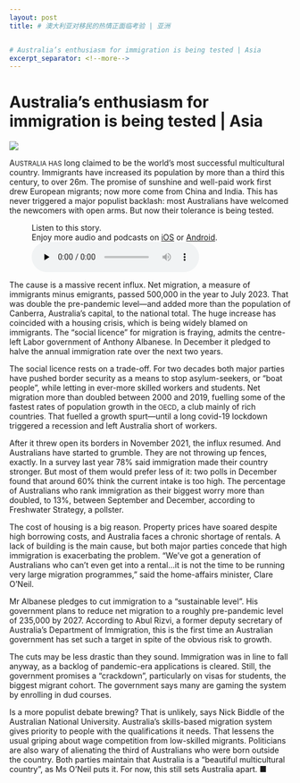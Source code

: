 ```yaml
---
layout: post
title: # 澳大利亚对移民的热情正面临考验 | 亚洲


# Australia’s enthusiasm for immigration is being tested | Asia
excerpt_separator: <!--more-->
---
```



<!--more-->

# Australia’s enthusiasm for immigration is being tested | Asia

<img src="https://images.weserv.nl/?url=www.economist.com/img/b/1280/720/90/media-assets/image/20240210_ASP503.jpg" /><div></div><p><span>A</span><small>USTRALIA HAS</small> long claimed to be the world’s most successful multicultural country. Immigrants have increased its population by more than a third this century, to over 26m. The promise of sunshine and well-paid work first drew European migrants; now more come from China and India. This has never triggered a major populist backlash: most Australians have welcomed the newcomers with open arms. But now their tolerance is being tested.</p><div><figure><div><figcaption>Listen to this story.</figcaption> <span>Enjoy more audio and podcasts on<!-- --> <a href="https://www.economist.comhttps://economist-app.onelink.me/d2eC/bed1b25" id="audio-ios-cta" rel="noreferrer" target="_blank">iOS</a> <!-- -->or<!-- --> <a href="https://www.economist.comhttps://economist-app.onelink.me/d2eC/7f3c199" id="audio-android-cta" rel="noreferrer" target="_blank">Android</a>.</span></div><audio controls="" id="audio-player" preload="none" src="https://www.economist.com/media-assets/audio/029%20Asia%20-%20Australia%20and%20immigration-e8e87a48e69bca987aaf7c24e2fb5e4f.mp3" title="Australia’s enthusiasm for immigration is being tested"><p>Your browser does not support the &lt;audio&gt; element.</p></audio><div><div></div></div></figure></div><p>The cause is a massive recent influx. Net migration, a measure of immigrants minus emigrants, passed 500,000 in the year to July 2023. That was double the pre-pandemic level—and added more than the population of Canberra, Australia’s capital, to the national total. The huge increase has coincided with a housing crisis, which is being widely blamed on immigrants. The “social licence” for migration is fraying, admits the centre-left Labor government of Anthony Albanese. In December it pledged to halve the annual immigration rate over the next two years.</p><p>The social licence rests on a trade-off. For two decades both major parties have pushed border security as a means to stop asylum-seekers, or “boat people”, while letting in ever-more skilled workers and students. Net migration more than doubled between 2000 and 2019, fuelling some of the fastest rates of population growth in the<small> OECD</small>, a club mainly of rich countries<small>.</small> That fuelled a growth spurt—until a long covid-19 lockdown triggered a recession and left Australia short of workers.</p><div><div><div id="econ-1"></div></div></div><p>After it threw open its borders in November 2021, the influx resumed. And Australians have started to grumble. They are not throwing up fences, exactly. In a survey last year 78% said immigration made their country stronger. But most of them would prefer less of it: two polls in December found that around 60% think the current intake is too high. The percentage of Australians who rank immigration as their biggest worry more than doubled, to 13%, between September and December, according to Freshwater Strategy, a pollster.</p><p>The cost of housing is a big reason. Property prices have soared despite high borrowing costs, and Australia faces a chronic shortage of rentals. A lack of building is the main cause, but both major parties concede that high immigration is exacerbating the problem. “We’ve got a generation of Australians who can’t even get into a rental…it is not the time to be running very large migration programmes,” said the home-affairs minister, Clare O’Neil.</p><p>Mr Albanese pledges to cut immigration to a “sustainable level”. His government plans to reduce net migration to a roughly pre-pandemic level of 235,000 by 2027. According to Abul Rizvi, a former deputy secretary of Australia’s Department of Immigration, this is the first time an Australian government has set such a target in spite of the obvious risk to growth. </p><p>The cuts may be less drastic than they sound. Immigration was in line to fall anyway, as a backlog of pandemic-era applications is cleared. Still, the government promises a “crackdown”, particularly on visas for students, the biggest migrant cohort. The government says many are gaming the system by enrolling in dud courses.</p><p>Is a more populist debate brewing? That is unlikely, says Nick Biddle of the Australian National University. Australia’s skills-based migration system gives priority to people with the qualifications it needs. That lessens the usual griping about wage competition from low-skilled migrants. Politicians are also wary of alienating the third of Australians who were born outside the country. Both parties maintain that Australia is a “beautiful multicultural country”, as Ms O’Neil puts it. For now, this still sets Australia apart. <span>■</span></p>
